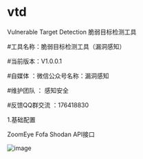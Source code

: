 # vtd
Vulnerable Target Detection 脆弱目标检测工具

#工具名称：脆弱目标检测工具（漏洞感知）

#当前版本：V1.0.0.1

#自媒体 ：微信公众号名称：漏洞感知

#维护团队 ： 感知安全

#反馈QQ群交流 ：176418830

1.基础配置

ZoomEye Fofa Shodan  API接口

![image](https://github.com/greekn/vtd/blob/master/image/1.png)

